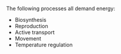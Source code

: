 The following processes all demand energy:

- Biosynthesis
- Reproduction
- Active transport
- Movement
- Temperature regulation